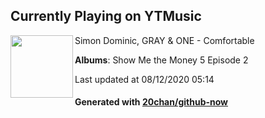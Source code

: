 ## Currently Playing on YTMusic

[<img align="left" width="100" src="https://lh3.googleusercontent.com/ziNZ3-faTXuaS9pUCTJGh0U7CRVlhc3bVuLcdGINcr4oEMLEor9vvrMKreRVRuJ4Vogjk8b9_-E5qW3V">](https://music.youtube.com/channel/UCfXo9-l8ZFFCM29zu7SQ96w)

Simon Dominic, GRAY & ONE - Comfortable

**Albums**: Show Me the Money 5 Episode 2

Last updated at 08/12/2020 05:14

#### Generated with [20chan/github-now](https://github.com/20chan/github-now)


<!--
**20chan/20chan** is a ✨ _special_ ✨ repository because its `README.md` (this file) appears on your GitHub profile.

Here are some ideas to get you started:

- 🔭 I’m currently working on ...
- 🌱 I’m currently learning ...
- 👯 I’m looking to collaborate on ...
- 🤔 I’m looking for help with ...
- 💬 Ask me about ...
- 📫 How to reach me: ...
- 😄 Pronouns: ...
- ⚡ Fun fact: ...
-->
